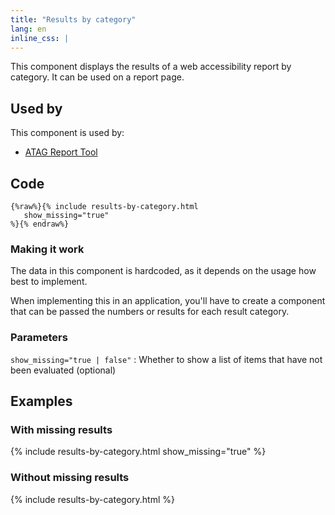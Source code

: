 ```yaml
---
title: "Results by category"
lang: en
inline_css: |
---
```


This component displays the results of a web accessibility report by category. It can be used on a report page.

## Used by

This component is used by:

* [ATAG Report Tool](https://w3.org/WAI/atag/report-tool)

## Code

```liquid
{%raw%}{% include results-by-category.html
   show_missing="true"
%}{% endraw%}
```

### Making it work

The data in this component is hardcoded, as it depends on the usage how best to implement.

When implementing this in an application, you'll have to create a component that can be passed the numbers or results for each result category.

### Parameters

`show_missing="true | false"`
: Whether to show a list of items that have not been evaluated (optional)

## Examples

### With missing results

{% include results-by-category.html
    show_missing="true"
%}

### Without missing results

{% include results-by-category.html %}
